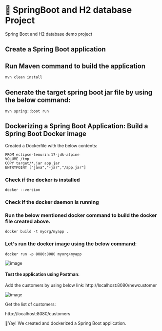 # 🌻 SpringBoot and H2 database Project
Spring Boot and H2 database demo project

## Create a Spring Boot application

## Run Maven command to build the application
```
mvn clean install
```

## Generate the target spring boot jar file by using the below command:
```
mvn spring::boot run
```

## Dockerizing a Spring Boot Application: Build a Spring Boot Docker image
Created a Dockerfile with the below contents:
```
FROM eclipse-temurin:17-jdk-alpine
VOLUME /tmp
COPY target/*.jar app.jar
ENTRYPOINT ["java","-jar","/app.jar"]
```
### Check if the docker is installed
```
docker --version
```
### Check if the docker daemon is running

### Run the below mentioned docker command to build the docker file created above.
```
docker build -t myorg/myapp .
```

### Let's run the docker image using the below command:
```
docker run -p 8080:8080 myorg/myapp
```

![image](https://github.com/itsnehagarg/SpringBootH2Project/assets/20385826/3e2fd91e-6fa3-4243-9801-4f30083db180)

#### Test the application using Postman:

Add the customers by using below link: http://localhost:8080/newcustomer

![image](https://github.com/itsnehagarg/SpringBootH2Project/assets/20385826/a9a6007e-39de-4dbc-84ed-145e105c80ac)

Get the list of customers:

http://localhost:8080/customers

🌻Yay! We created and dockerized a Spring Boot application.




